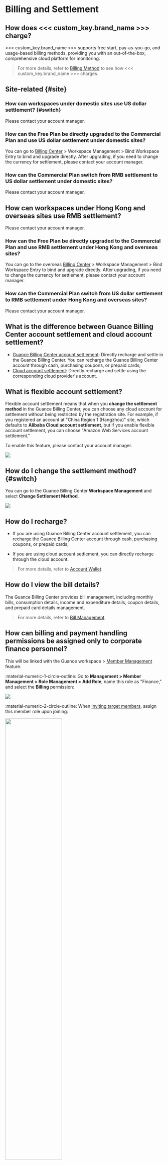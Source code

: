 # Billing and Settlement

## How does <<< custom_key.brand_name >>> charge?

<<< custom_key.brand_name >>> supports free start, pay-as-you-go, and usage-based billing methods, providing you with an out-of-the-box, comprehensive cloud platform for monitoring.

> For more details, refer to [Billing Method](../../billing-method/index.md) to see how <<< custom_key.brand_name >>> charges.

## Site-related {#site}

### How can workspaces under domestic sites use US dollar settlement? {#switch}

Please contact your account manager.

### How can the Free Plan be directly upgraded to the Commercial Plan and use US dollar settlement under domestic sites?

You can go to [Billing Center](https://boss.guance.com/) > Workspace Management > Bind Workspace Entry to bind and upgrade directly. After upgrading, if you need to change the currency for settlement, please contact your account manager.

### How can the Commercial Plan switch from RMB settlement to US dollar settlement under domestic sites?

Please contact your account manager.

## How can workspaces under Hong Kong and overseas sites use RMB settlement?

Please contact your account manager.

### How can the Free Plan be directly upgraded to the Commercial Plan and use RMB settlement under Hong Kong and overseas sites?

You can go to the overseas [Billing Center](https://bill.guance.one/) > Workspace Management > Bind Workspace Entry to bind and upgrade directly. After upgrading, if you need to change the currency for settlement, please contact your account manager.

### How can the Commercial Plan switch from US dollar settlement to RMB settlement under Hong Kong and overseas sites?

Please contact your account manager.

## What is the difference between Guance Billing Center account settlement and cloud account settlement?

- [Guance Billing Center account settlement](../../billing/billing-account/enterprise-account.md): Directly recharge and settle in the Guance Billing Center. You can recharge the Guance Billing Center account through cash, purchasing coupons, or prepaid cards;
- [Cloud account settlement](../../billing/billing-account/aliyun-account.md): Directly recharge and settle using the corresponding cloud provider's account.

## What is flexible account settlement?

Flexible account settlement means that when you **change the settlement method** in the Guance Billing Center, you can choose any cloud account for settlement without being restricted by the registration site. For example, if you registered an account at "China Region 1 (Hangzhou)" site, which defaults to **Alibaba Cloud account settlement**, but if you enable flexible account settlement, you can choose "Amazon Web Services account settlement."

To enable this feature, please contact your account manager.

![](../img/9.upgrade_7.png)

## How do I change the settlement method? {#switch}

You can go to the Guance Billing Center **Workspace Management** and select **Change Settlement Method**.

![](../img/9.upgrade_9.png)

## How do I recharge?

- If you are using Guance Billing Center account settlement, you can recharge the Guance Billing Center account through cash, purchasing coupons, or prepaid cards;

- If you are using cloud account settlement, you can directly recharge through the cloud account.

> For more details, refer to [Account Wallet](../../billing-center/account-wallet/index.md).

## How do I view the bill details?

The Guance Billing Center provides bill management, including monthly bills, consumption details, income and expenditure details, coupon details, and prepaid card details management.

> For more details, refer to [Bill Management](../../billing-center/billing-management.md).

## How can billing and payment handling permissions be assigned only to corporate finance personnel?

This will be linked with the Guance workspace > [Member Management](../../management/member-management.md) feature.

:material-numeric-1-circle-outline: Go to **Management > Member Management > Role Management > Add Role**, name this role as "Finance," and select the **Billing** permission:

![](../img/faq-billing.png)

:material-numeric-2-circle-outline: When [inviting target members](../../management/invite-member.md), assign this member role upon joining:

<img src="../../img/faq-billing-1.png" width="60%" >

:material-numeric-3-circle-outline: If the target member is already in the current workspace, you can directly edit their role in **Management > [Member Management](../../management/member-management.md#edit)**.